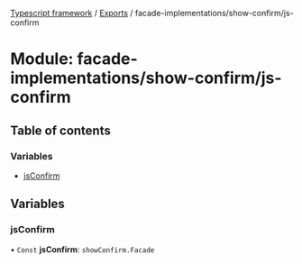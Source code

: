[Typescript framework](../index.md) / [Exports](../modules.md) / facade-implementations/show-confirm/js-confirm

# Module: facade-implementations/show-confirm/js-confirm

## Table of contents

### Variables

- [jsConfirm](facade_implementations_show_confirm_js_confirm.md#jsconfirm)

## Variables

### jsConfirm

• `Const` **jsConfirm**: `showConfirm.Facade`
